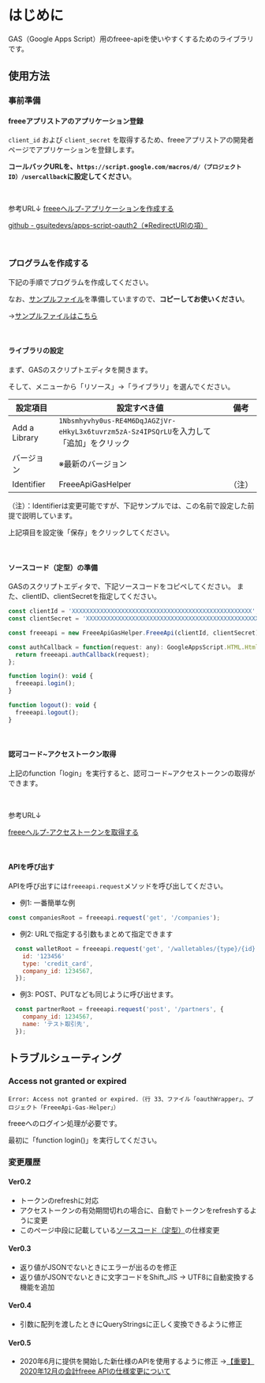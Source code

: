 # はじめに
GAS（Google Apps Script）用のfreee-apiを使いやすくするためのライブラリです。

## 使用方法
### 事前準備
#### freeeアプリストアのアプリケーション登録

`client_id` および `client_secret` を取得するため、freeeアプリストアの開発者ページでアプリケーションを登録します。

**コールバックURLを、`https://script.google.com/macros/d/（プロジェクトID）/usercallback`に設定してください**。

<br >

参考URL↓
[freeeヘルプ-アプリケーションを作成する](https://app.secure.freee.co.jp/developers/tutorials/2-%E3%82%A2%E3%83%97%E3%83%AA%E3%82%B1%E3%83%BC%E3%82%B7%E3%83%A7%E3%83%B3%E3%82%92%E4%BD%9C%E6%88%90%E3%81%99%E3%82%8B)

[github - gsuitedevs/apps-script-oauth2（※RedirectURIの項）](https://github.com/gsuitedevs/apps-script-oauth2)

<br>

### プログラムを作成する
下記の手順でプログラムを作成してください。

なお、[サンプルファイル](https://docs.google.com/spreadsheets/d/1WsBef3Yd_apNQMAvGJRHL_HQtXCiEFLJm6jXr3Av70w/edit?usp=sharing)を準備していますので、**コピーしてお使いください**。

→[サンプルファイルはこちら](https://docs.google.com/spreadsheets/d/1WsBef3Yd_apNQMAvGJRHL_HQtXCiEFLJm6jXr3Av70w/edit?usp=sharing)

<br>

#### ライブラリの設定
まず、GASのスクリプトエディタを開きます。

そして、メニューから「リソース」→「ライブラリ」を選んでください。

|設定項目|設定すべき値|備考|
|--|--|--|
|Add a Library|`1Nbsmhyvhy0us-RE4M6DqJAGZjVr-eHkyL3x6tuvrzm5zA-Sz4IPSQrLU`を入力して「追加」をクリック| |
|バージョン|※最新のバージョン| |
|Identifier|FreeeApiGasHelper|（注）|

（注）：Identifierは変更可能ですが、下記サンプルでは、この名前で設定した前提で説明しています。

上記項目を設定後「保存」をクリックしてください。

<br>

#### ソースコード（定型）の準備
GASのスクリプトエディタで、下記ソースコードをコピペしてください。
また、clientID、clientSecretを指定してください。

```JavaScript
const clientId = 'XXXXXXXXXXXXXXXXXXXXXXXXXXXXXXXXXXXXXXXXXXXXXXXXXXX';
const clientSecret = 'XXXXXXXXXXXXXXXXXXXXXXXXXXXXXXXXXXXXXXXXXXXXXXXXXXX';

const freeeapi = new FreeeApiGasHelper.FreeeApi(clientId, clientSecret);

const authCallback = function(request: any): GoogleAppsScript.HTML.HtmlOutput {
  return freeeapi.authCallback(request);
};

function login(): void {
  freeeapi.login();
}

function logout(): void {
  freeeapi.logout();
}
```

<br>

#### 認可コード~アクセストークン取得

上記のfunction「login」を実行すると、認可コード~アクセストークンの取得ができます。

<br>

参考URL↓

[freeeヘルプ-アクセストークンを取得する](https://app.secure.freee.co.jp/developers/tutorials/3-アクセストークンを取得する#認可コードを取得する)

<br>

#### APIを呼び出す
APIを呼び出すには`freeeapi.request`メソッドを呼び出してください。

- 例1: 一番簡単な例
```JavaScript
const companiesRoot = freeeapi.request('get', '/companies');
```

- 例2: URLで指定する引数もまとめて指定できます
```JavaScript
  const walletRoot = freeeapi.request('get', '/walletables/{type}/{id}', {
    id: '123456'
    type: 'credit_card',
    company_id: 1234567,
  });
```

- 例3: POST、PUTなども同じように呼び出せます。
```JavaScript
  const partnerRoot = freeeapi.request('post', '/partners', {
    company_id: 1234567,
    name: 'テスト取引先',
  });
```


## トラブルシューティング

### Access not granted or expired
`Error: Access not granted or expired.（行 33、ファイル「oauthWrapper」、プロジェクト「FreeeApi-Gas-Helper」）`

freeeへのログイン処理が必要です。

最初に「function login()」を実行してください。


### 変更履歴

#### Ver0.2
- トークンのrefreshに対応
- アクセストークンの有効期間切れの場合に、自動でトークンをrefreshするように変更
- このページ中段に記載している[ソースコード（定型）](#ソースコード定型の準備)の仕様変更

#### Ver0.3
- 返り値がJSONでないときにエラーが出るのを修正
- 返り値がJSONでないときに文字コードをShift_JIS → UTF8に自動変換する機能を追加

#### Ver0.4
- 引数に配列を渡したときにQueryStringsに正しく変換できるように修正

#### Ver0.5
- 2020年6月に提供を開始した新仕様のAPIを使用するように修正
→[【重要】2020年12月の会計freee APIの仕様変更について](https://developer.freee.co.jp/release-note/2948)